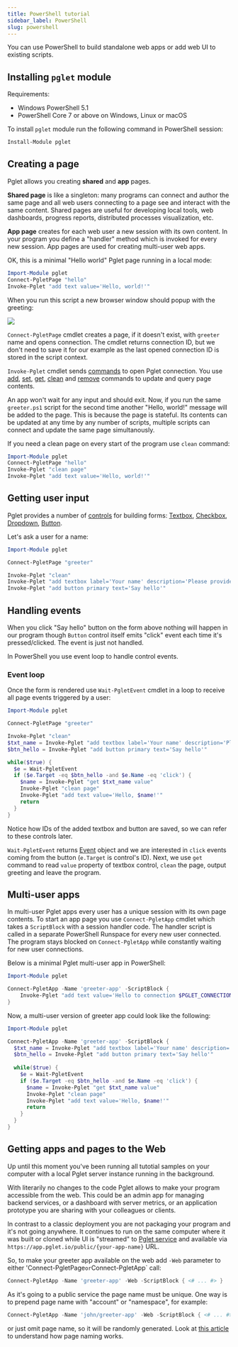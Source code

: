 ```yaml
---
title: PowerShell tutorial
sidebar_label: PowerShell
slug: powershell
---
```


<!--
* Introduction
* Quick "Hello, world!"
* Installation
* Connecting to Pglet
* Displaying data: Text, update text (current time)
* Showing progress
* Getting user input: textboxes, dialog, etc.
* Handling events
* Security
* Multi-user apps
* Grids and lists
* Charts
* Theming
-->

You can use PowerShell to build standalone web apps or add web UI to existing scripts.

## Installing `pglet` module

Requirements:

* Windows PowerShell 5.1
* PowerShell Core 7 or above on Windows, Linux or macOS

To install `pglet` module run the following command in PowerShell session:

```powershell
Install-Module pglet
```

## Creating a page

Pglet allows you creating **shared** and **app** pages.

**Shared page** is like a singleton: many programs can connect and author the same page and all web users connecting to a page see and interact with the same content. Shared pages are useful for developing local tools, web dashboards, progress reports, distributed processes visualization, etc. 

**App page** creates for each web user a new session with its own content. In your program you define a "handler" method which is invoked for every new session. App pages are used for creating multi-user web apps.

OK, this is a minimal "Hello world" Pglet page running in a local mode:

```powershell title="hello.ps1"
Import-Module pglet
Connect-PgletPage "hello"
Invoke-Pglet "add text value='Hello, world!'"
```

When you run this script a new browser window should popup with the greeting:

<div style={{textAlign: 'center'}}><img src="/img/docs/quickstart-hello-world.png" /></div>

`Connect-PgletPage` cmdlet creates a page, if it doesn't exist, with `greeter` name and opens connection. The cmdlet returns connection ID, but we don't need to save it for our example as the last opened connection ID is stored in the script context.

`Invoke-Pglet` cmdlet sends [commands](/docs/reference/protocol#command-messages) to open Pglet connection. You use [add](/docs/reference/protocol/commands/add), [set](/docs/reference/protocol/commands/set), [get](/docs/reference/protocol/commands/get), [clean](/docs/reference/protocol/commands/clean) and [remove](/docs/reference/protocol/commands/remove) commands to update and query page contents.

An app won't wait for any input and should exit. Now, if you run the same `greeter.ps1` script for the second time another "Hello, world!" message will be added to the page. This is because the page is stateful. Its contents can be updated at any time by any number of scripts, multiple scripts can connect and update the same page simultanously.

If you need a clean page on every start of the program use `clean` command:

```powershell {3}
Import-Module pglet
Connect-PgletPage "hello"
Invoke-Pglet "clean page"
Invoke-Pglet "add text value='Hello, world!'"
```

## Getting user input

Pglet provides a number of [controls](/docs/controls) for building forms: [Textbox](/docs/controls/textbox), [Checkbox](/docs/controls/checkbox), [Dropdown](/docs/controls/dropdown), [Button](/docs/controls/button).

Let's ask a user for a name:

```powershell title="greeter.ps1"
Import-Module pglet

Connect-PgletPage "greeter"

Invoke-Pglet "clean"
Invoke-Pglet "add textbox label='Your name' description='Please provide your full name'"
Invoke-Pglet "add button primary text='Say hello'"
```

## Handling events

When you click "Say hello" button on the form above nothing will happen in our program though `Button` control itself emits "click" event each time it's pressed/clicked. The event is just not handled.

In PowerShell you use event loop to handle control events.

### Event loop

Once the form is rendered use `Wait-PgletEvent` cmdlet in a loop to receive all page events triggered by a user:

```powershell title="greeter.ps1"
Import-Module pglet

Connect-PgletPage "greeter"

Invoke-Pglet "clean"
$txt_name = Invoke-Pglet "add textbox label='Your name' description='Please provide your full name'"
$btn_hello = Invoke-Pglet "add button primary text='Say hello'"

while($true) {
  $e = Wait-PgletEvent
  if ($e.Target -eq $btn_hello -and $e.Name -eq 'click') {
    $name = Invoke-Pglet "get $txt_name value"
    Invoke-Pglet "clean page"
    Invoke-Pglet "add text value='Hello, $name!'"
    return
  }
}
```

Notice how IDs of the added textbox and button are saved, so we can refer to these controls later.

`Wait-PgletEvent` returns [Event](#event-class) object and we are interested in `click` events coming from the button (`e.Target` is control's ID). Next, we use `get` command to read `value` property of textbox control, `clean` the page, output greeting and leave the program.

## Multi-user apps

In multi-user Pglet apps every user has a unique session with its own page contents. To start an app page you use `Connect-PgletApp` cmdlet which takes a `ScriptBlock` with a session handler code. The handler script is called in a separate PowerShell Runspace for every new user connected. The program stays blocked on `Connect-PgletApp` while constantly waiting for new user connections.

Below is a minimal Pglet multi-user app in PowerShell:

```powershell title="hello-app.ps1"
Import-Module pglet

Connect-PgletApp -Name 'greeter-app' -ScriptBlock {
    Invoke-Pglet "add text value='Hello to connection $PGLET_CONNECTION_ID!'"
}
```

Now, a multi-user version of greeter app could look like the following:

```powershell title="greeter-app.ps1"
Import-Module pglet

Connect-PgletApp -Name 'greeter-app' -ScriptBlock {
  $txt_name = Invoke-Pglet "add textbox label='Your name' description='Please provide your full name'"
  $btn_hello = Invoke-Pglet "add button primary text='Say hello'"
  
  while($true) {
    $e = Wait-PgletEvent
    if ($e.Target -eq $btn_hello -and $e.Name -eq 'click') {
      $name = Invoke-Pglet "get $txt_name value"
      Invoke-Pglet "clean page"
      Invoke-Pglet "add text value='Hello, $name!'"
      return
    }
  }
}
```

## Getting apps and pages to the Web

Up until this moment you've been running all tutotial samples on your computer with a local Pglet server instance running in the background.

With literarily no changes to the code Pglet allows to make your program accessible from the web. This could be an admin app for managing backend services, or a dashboard with server metrics, or an application prototype you are sharing with your colleagues or clients.

In contrast to a classic deployment you are not packaging your program and it's not going anywhere. It continues to run on the same computer where it was built or cloned while UI is "streamed" to [Pglet service](/docs/pglet-service) and available via `https://app.pglet.io/public/{your-app-name}` URL.

So, to make your greeter app available on the web add `-Web` parameter to either 'Connect-PgletPage` or `Connect-PgletApp` call:

```powershell
Connect-PgletApp -Name 'greeter-app' -Web -ScriptBlock { <# ... #> }
```

As it's going to a public service the page name must be unique. One way is to prepend page name with "account" or "namespace", for example:

```powershell
Connect-PgletApp -Name 'john/greeter-app' -Web -ScriptBlock { <# ... #> }
```

or just omit page name, so it will be randomly generated. Look at [this article](/docs/pglet-service) to understand how page naming works.